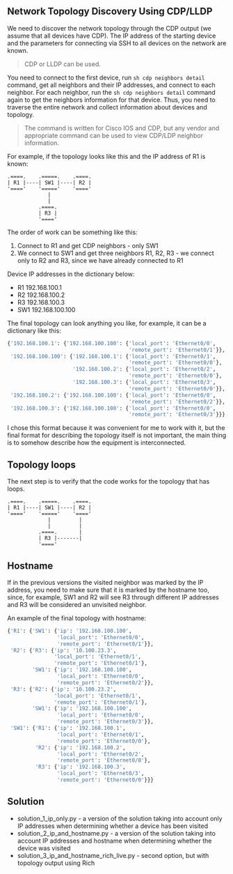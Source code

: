 ## Network Topology Discovery Using CDP/LLDP

We need to discover the network topology through the CDP output (we assume that
all devices have CDP).
The IP address of the starting device and the parameters for connecting via SSH to all devices on the network are known.

> CDP or LLDP can be used.


You need to connect to the first device, run ``sh cdp neighbors detail`` command,
get all neighbors and their IP addresses, and connect to each neighbor.
For each neighbor, run the ``sh cdp neighbors detail`` command again to get
the neighbors information for that device. Thus, you need to traverse
the entire network and collect information about devices and topology.

> The command is written for Cisco IOS and CDP, but any vendor and appropriate command can be used to view CDP/LDP neighbor information.

For example, if the topology looks like this and the IP address of R1 is known:

```
.====.    .=====.    .====.
| R1 |----| SW1 |----| R2 |  
'===='    '====='    '===='
             |
             |
          .====.
          | R3 |
          '===='
```

The order of work can be something like this:

1. Connect to R1 and get CDP neighbors - only SW1
2. We connect to SW1 and get three neighbors R1, R2, R3 - we connect only to R2 and R3, since we have already connected to R1

Device IP addresses in the dictionary below:

* R1 192.168.100.1
* R2 192.168.100.2
* R3 192.168.100.3
* SW1 192.168.100.100

The final topology can look anything you like, for example, it can be a dictionary like this:

```python
{'192.168.100.1': {'192.168.100.100': {'local_port': 'Ethernet0/0',
                                       'remote_port': 'Ethernet0/1'}},
 '192.168.100.100': {'192.168.100.1': {'local_port': 'Ethernet0/1',
                                       'remote_port': 'Ethernet0/0'},
                     '192.168.100.2': {'local_port': 'Ethernet0/2',
                                       'remote_port': 'Ethernet0/0'},
                     '192.168.100.3': {'local_port': 'Ethernet0/3',
                                       'remote_port': 'Ethernet0/0'}},
 '192.168.100.2': {'192.168.100.100': {'local_port': 'Ethernet0/0',
                                       'remote_port': 'Ethernet0/2'}},
 '192.168.100.3': {'192.168.100.100': {'local_port': 'Ethernet0/0',
                                       'remote_port': 'Ethernet0/3'}}}
```

I chose this format because it was convenient for me to work with it,
but the final format for describing the topology itself is not important,
the main thing is to somehow describe how the equipment is interconnected.

## Topology loops

The next step is to verify that the code works for the topology that has loops.

```
.====.    .=====.    .====.
| R1 |----| SW1 |----| R2 |  
'===='    '====='    '===='
             |         |
             |         |
          .====.       |
          | R3 |-------|
          '===='
```

## Hostname

If in the previous versions the visited neighbor was marked by the IP address,
you need to make sure that it is marked by the hostname too, since, for example,
SW1 and R2 will see R3 through different IP addresses and R3 will be considered an unvisited neighbor.

An example of the final topology with hostname:

```python
{'R1': {'SW1': {'ip': '192.168.100.100',
                'local_port': 'Ethernet0/0',
                'remote_port': 'Ethernet0/1'}},
 'R2': {'R3': {'ip': '10.100.23.3',
               'local_port': 'Ethernet0/1',
               'remote_port': 'Ethernet0/1'},
        'SW1': {'ip': '192.168.100.100',
                'local_port': 'Ethernet0/0',
                'remote_port': 'Ethernet0/2'}},
 'R3': {'R2': {'ip': '10.100.23.2',
               'local_port': 'Ethernet0/1',
               'remote_port': 'Ethernet0/1'},
        'SW1': {'ip': '192.168.100.100',
                'local_port': 'Ethernet0/0',
                'remote_port': 'Ethernet0/3'}},
 'SW1': {'R1': {'ip': '192.168.100.1',
                'local_port': 'Ethernet0/1',
                'remote_port': 'Ethernet0/0'},
         'R2': {'ip': '192.168.100.2',
                'local_port': 'Ethernet0/2',
                'remote_port': 'Ethernet0/0'},
         'R3': {'ip': '192.168.100.3',
                'local_port': 'Ethernet0/3',
                'remote_port': 'Ethernet0/0'}}}
```

## Solution

* solution_1_ip_only.py - a version of the solution taking into account only IP addresses when determining whether a device has been visited
* solution_2_ip_and_hostname.py - a version of the solution taking into account IP addresses and hostname when determining whether the device was visited
* solution_3_ip_and_hostname_rich_live.py - second option, but with topology output using Rich
